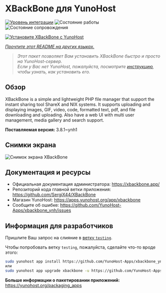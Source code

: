 <!--
Важно: этот README был автоматически сгенерирован <https://github.com/YunoHost/apps/tree/master/tools/readme_generator>
Он НЕ ДОЛЖЕН редактироваться вручную.
-->

# XBackBone для YunoHost

[![Уровень интеграции](https://apps.yunohost.org/badge/integration/xbackbone)](https://ci-apps.yunohost.org/ci/apps/xbackbone/)
![Состояние работы](https://apps.yunohost.org/badge/state/xbackbone)
![Состояние сопровождения](https://apps.yunohost.org/badge/maintained/xbackbone)

[![Установите XBackBone с YunoHost](https://install-app.yunohost.org/install-with-yunohost.svg)](https://install-app.yunohost.org/?app=xbackbone)

*[Прочтите этот README на других языках.](./ALL_README.md)*

> *Этот пакет позволяет Вам установить XBackBone быстро и просто на YunoHost-сервер.*  
> *Если у Вас нет YunoHost, пожалуйста, посмотрите [инструкцию](https://yunohost.org/install), чтобы узнать, как установить его.*

## Обзор

XBackBone is a simple and lightweight PHP file manager that support the instant sharing tool ShareX and NIX systems. It supports uploading and displaying images, GIF, video, code, formatted text, pdf, and file downloading and uploading. Also have a web UI with multi user management, media gallery and search support.


**Поставляемая версия:** 3.8.1~ynh1

## Снимки экрана

![Снимок экрана XBackBone](./doc/screenshots/screenshot.png)

## Документация и ресурсы

- Официальная документация администратора: <https://xbackbone.app/>
- Репозиторий кода главной ветки приложения: <https://github.com/SergiX44/XBackBone>
- Магазин YunoHost: <https://apps.yunohost.org/app/xbackbone>
- Сообщите об ошибке: <https://github.com/YunoHost-Apps/xbackbone_ynh/issues>

## Информация для разработчиков

Пришлите Ваш запрос на слияние в [ветку `testing`](https://github.com/YunoHost-Apps/xbackbone_ynh/tree/testing).

Чтобы попробовать ветку `testing`, пожалуйста, сделайте что-то вроде этого:

```bash
sudo yunohost app install https://github.com/YunoHost-Apps/xbackbone_ynh/tree/testing --debug
или
sudo yunohost app upgrade xbackbone -u https://github.com/YunoHost-Apps/xbackbone_ynh/tree/testing --debug
```

**Больше информации о пакетировании приложений:** <https://yunohost.org/packaging_apps>

